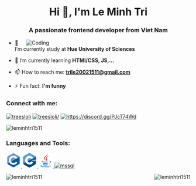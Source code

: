 <!-- ![MasterHead](https://freefrontend.com/assets/img/html-del-ins-with-css/correction-del-and-ins.gif) -->

<h1 align="center">Hi 👋, I'm Le Minh Tri</h1>
<h3 align="center">A passionate frontend developer from Viet Nam</h3>

<img align="right" alt="Coding" width="450" src="https://camo.githubusercontent.com/8bf6f6d78abc81fcf9c49f10649423e73ea44bc248e83aaae8759d401c829a84/68747470733a2f2f70687973696373677572756b756c2e66696c65732e776f726470726573732e636f6d2f323031392f30322f6368617261637465722d312e676966">


- 🔭 I’m currently study at **Hue University of Sciences**

- 🌱 I’m currently learning **HTMl/CSS, JS,...**

- 📫 How to reach me: **trile20021511@gmail.com**

- ⚡ Fun fact: **I'm funny**

<h3 align="left">Connect with me:</h3>
<p align="left">
<a href="https://fb.com/treesloli" target="blank"><img align="center" src="https://raw.githubusercontent.com/rahuldkjain/github-profile-readme-generator/master/src/images/icons/Social/facebook.svg" alt="treesloli" height="30" width="40" /></a>
<a href="https://instagram.com/treesloli" target="blank"><img align="center" src="https://raw.githubusercontent.com/rahuldkjain/github-profile-readme-generator/master/src/images/icons/Social/instagram.svg" alt="treesloli/" height="30" width="40" /></a>
<a href="https://discord.gg/https://discord.gg/PJcT74Wd" target="blank"><img align="center" src="https://raw.githubusercontent.com/rahuldkjain/github-profile-readme-generator/master/src/images/icons/Social/discord.svg" alt="https://discord.gg/PJcT74Wd" height="30" width="40" /></a>
</p>
<p align="left"> <img src="https://komarev.com/ghpvc/?username=leminhtri1511&label=Profile%20views&color=0e75b6&style=flat" alt="leminhtri1511" /> </p>
<h3 align="left">Languages and Tools:</h3>
<p align="left"> <a href="https://www.cprogramming.com/" target="_blank" rel="noreferrer"> <img src="https://raw.githubusercontent.com/devicons/devicon/master/icons/c/c-original.svg" alt="c" width="40" height="40"/> </a> <a href="https://www.w3schools.com/cpp/" target="_blank" rel="noreferrer"> <img src="https://raw.githubusercontent.com/devicons/devicon/master/icons/cplusplus/cplusplus-original.svg" alt="cplusplus" width="40" height="40"/> </a> <a href="https://www.java.com" target="_blank" rel="noreferrer"> <img src="https://raw.githubusercontent.com/devicons/devicon/master/icons/java/java-original.svg" alt="java" width="40" height="40"/> </a> <a href="https://www.microsoft.com/en-us/sql-server" target="_blank" rel="noreferrer"> <img src="https://www.svgrepo.com/show/303229/microsoft-sql-server-logo.svg" alt="mssql" width="40" height="40"/> </a> </p>

<p><img align="left" src="https://github-readme-stats.vercel.app/api/top-langs?username=leminhtri1511&show_icons=true&locale=en&layout=compact" alt="leminhtri1511" /></p>

<p>&nbsp;<img align="right" src="https://github-readme-stats.vercel.app/api?username=leminhtri1511&show_icons=true&locale=en" alt="leminhtri1511" /></p>


<!-- <p><img align="left" src="https://github-readme-streak-stats.herokuapp.com/?user=leminhtri1511&" alt="leminhtri1511" /></p> -->
